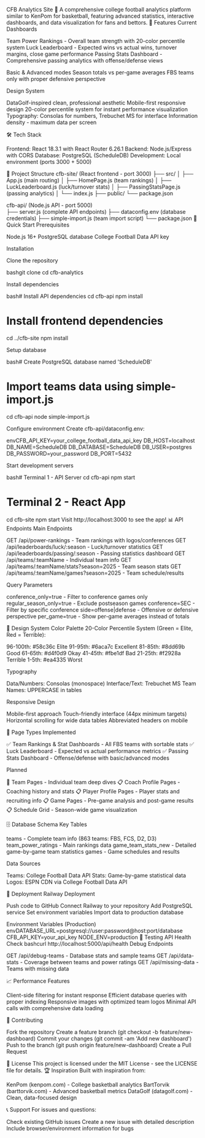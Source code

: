 CFB Analytics Site 🏈
A comprehensive college football analytics platform similar to KenPom for basketball, featuring advanced statistics, interactive dashboards, and data visualization for fans and bettors.
🌟 Features
Current Dashboards

Team Power Rankings - Overall team strength with 20-color percentile system
Luck Leaderboard - Expected wins vs actual wins, turnover margins, close game performance
Passing Stats Dashboard - Comprehensive passing analytics with offense/defense views

Basic & Advanced modes
Season totals vs per-game averages
FBS teams only with proper defensive perspective  



Design System

DataGolf-inspired clean, professional aesthetic
Mobile-first responsive design
20-color percentile system for instant performance visualization
Typography: Consolas for numbers, Trebuchet MS for interface
Information density - maximum data per screen

🛠️ Tech Stack

Frontend: React 18.3.1 with React Router 6.26.1
Backend: Node.js/Express with CORS
Database: PostgreSQL (ScheduleDB)
Development: Local environment (ports 3000 + 5000)

📁 Project Structure
cfb-site/ (React frontend - port 3000)
├── src/
│   ├── App.js (main routing)
│   ├── HomePage.js (team rankings)
│   ├── LuckLeaderboard.js (luck/turnover stats)
│   ├── PassingStatsPage.js (passing analytics)
│   └── index.js
├── public/
└── package.json

cfb-api/ (Node.js API - port 5000)  
├── server.js (complete API endpoints)
├── dataconfig.env (database credentials)
├── simple-import.js (team import script)
└── package.json
🚀 Quick Start
Prerequisites

Node.js 16+
PostgreSQL database
College Football Data API key

Installation

Clone the repository

bashgit clone <your-repo-url>
cd cfb-analytics

Install dependencies

bash# Install API dependencies
cd cfb-api
npm install

# Install frontend dependencies
cd ../cfb-site
npm install

Setup database

bash# Create PostgreSQL database named 'ScheduleDB'
# Import teams data using simple-import.js
cd cfb-api
node simple-import.js

Configure environment
Create cfb-api/dataconfig.env:

envCFB_API_KEY=your_college_football_data_api_key
DB_HOST=localhost
DB_NAME=ScheduleDB
DB_DATABASE=ScheduleDB
DB_USER=postgres
DB_PASSWORD=your_password
DB_PORT=5432

Start development servers

bash# Terminal 1 - API Server
cd cfb-api
npm start

# Terminal 2 - React App  
cd cfb-site
npm start
Visit http://localhost:3000 to see the app!
📊 API Endpoints
Main Endpoints

GET /api/power-rankings - Team rankings with logos/conferences
GET /api/leaderboards/luck/:season - Luck/turnover statistics
GET /api/leaderboards/passing/:season - Passing statistics dashboard
GET /api/teams/:teamName - Individual team info
GET /api/teams/:teamName/stats?season=2025 - Team season stats
GET /api/teams/:teamName/games?season=2025 - Team schedule/results

Query Parameters

conference_only=true - Filter to conference games only
regular_season_only=true - Exclude postseason games
conference=SEC - Filter by specific conference
side=offense|defense - Offensive or defensive perspective
per_game=true - Show per-game averages instead of totals

🎨 Design System
Color Palette
20-Color Percentile System (Green = Elite, Red = Terrible):

96-100th: #58c36c Elite
91-95th: #6aca7c Excellent
81-85th: #8dd69b Good
61-65th: #d4f0d9 Okay
41-45th: #fbe1df Bad
21-25th: #f2928a Terrible
1-5th: #ea4335 Worst

Typography

Data/Numbers: Consolas (monospace)
Interface/Text: Trebuchet MS
Team Names: UPPERCASE in tables

Responsive Design

Mobile-first approach
Touch-friendly interface (44px minimum targets)
Horizontal scrolling for wide data tables
Abbreviated headers on mobile

📱 Page Types
Implemented

✅ Team Rankings & Stat Dashboards - All FBS teams with sortable stats
✅ Luck Leaderboard - Expected vs actual performance metrics
✅ Passing Stats Dashboard - Offense/defense with basic/advanced modes

Planned

🔄 Team Pages - Individual team deep dives
📋 Coach Profile Pages - Coaching history and stats
📋 Player Profile Pages - Player stats and recruiting info
📋 Game Pages - Pre-game analysis and post-game results
📋 Schedule Grid - Season-wide game visualization

🗄️ Database Schema
Key Tables

teams - Complete team info (863 teams: FBS, FCS, D2, D3)
team_power_ratings - Main rankings data
game_team_stats_new - Detailed game-by-game team statistics
games - Game schedules and results

Data Sources

Teams: College Football Data API
Stats: Game-by-game statistical data
Logos: ESPN CDN via College Football Data API

🚀 Deployment
Railway Deployment

Push code to GitHub
Connect Railway to your repository
Add PostgreSQL service
Set environment variables
Import data to production database

Environment Variables (Production)
envDATABASE_URL=postgresql://user:password@host:port/database
CFB_API_KEY=your_api_key
NODE_ENV=production
🧪 Testing
API Health Check
bashcurl http://localhost:5000/api/health
Debug Endpoints

GET /api/debug-teams - Database stats and sample teams
GET /api/data-stats - Coverage between teams and power ratings
GET /api/missing-data - Teams with missing data

📈 Performance Features

Client-side filtering for instant response
Efficient database queries with proper indexing
Responsive images with optimized team logos
Minimal API calls with comprehensive data loading

🤝 Contributing

Fork the repository
Create a feature branch (git checkout -b feature/new-dashboard)
Commit your changes (git commit -am 'Add new dashboard')
Push to the branch (git push origin feature/new-dashboard)
Create a Pull Request

📄 License
This project is licensed under the MIT License - see the LICENSE file for details.
🏆 Inspiration
Built with inspiration from:

KenPom (kenpom.com) - College basketball analytics
BartTorvik (barttorvik.com) - Advanced basketball metrics
DataGolf (datagolf.com) - Clean, data-focused design

📞 Support
For issues and questions:

Check existing GitHub issues
Create a new issue with detailed description
Include browser/environment information for bugs
